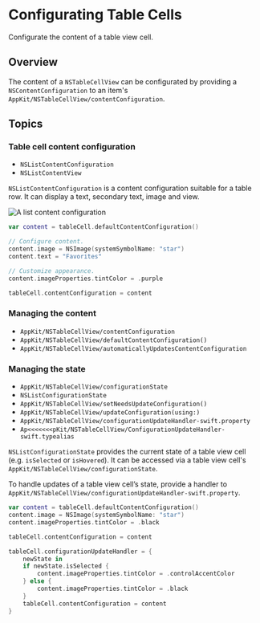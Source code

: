 # Configurating Table Cells

Configurate the content of a table view cell.

## Overview

The content of a `NSTableCellView` can be configurated by providing a `NSContentConfiguration` to an item's ``AppKit/NSTableCellView/contentConfiguration``.

## Topics

### Table cell content configuration

- ``NSListContentConfiguration``
- ``NSListContentView``

``NSListContentConfiguration`` is a content configuration suitable for a table row. It can display a text, secondary text, image and view.

![A list content configuration](NSListContentConfiguration.png)

```swift
var content = tableCell.defaultContentConfiguration()

// Configure content.
content.image = NSImage(systemSymbolName: "star")
content.text = "Favorites"

// Customize appearance.
content.imageProperties.tintColor = .purple

tableCell.contentConfiguration = content
```

### Managing the content

- ``AppKit/NSTableCellView/contentConfiguration``
- ``AppKit/NSTableCellView/defaultContentConfiguration()``
- ``AppKit/NSTableCellView/automaticallyUpdatesContentConfiguration``

### Managing the state

- ``AppKit/NSTableCellView/configurationState``
- ``NSListConfigurationState``
- ``AppKit/NSTableCellView/setNeedsUpdateConfiguration()``
- ``AppKit/NSTableCellView/updateConfiguration(using:)``
- ``AppKit/NSTableCellView/configurationUpdateHandler-swift.property``
- ``Ap<<<<<<<pKit/NSTableCellView/ConfigurationUpdateHandler-swift.typealias``

``NSListConfigurationState`` provides the current state of a table view cell (e.g. `isSelected` or `isHovered`). It can be accessed via a table view cell's ``AppKit/NSTableCellView/configurationState``.

To handle updates of a table view cell’s state, provide a handler to ``AppKit/NSTableCellView/configurationUpdateHandler-swift.property``.

```swift
var content = tableCell.defaultContentConfiguration()
content.image = NSImage(systemSymbolName: "star")
content.imageProperties.tintColor = .black

tableCell.contentConfiguration = content

tableCell.configurationUpdateHandler = { 
    newState in 
    if newState.isSelected {
        content.imageProperties.tintColor = .controlAccentColor
    } else {
        content.imageProperties.tintColor = .black
    }
    tableCell.contentConfiguration = content
}
```
